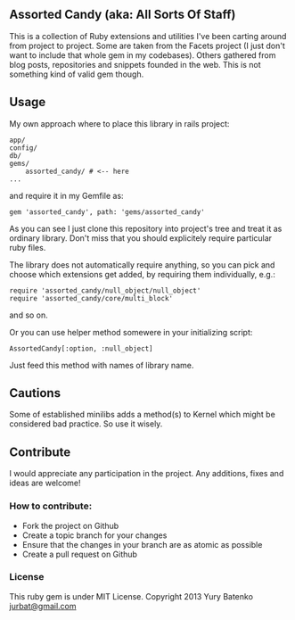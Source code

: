 ## Assorted Candy (aka: All Sorts Of Staff)

This is a collection of Ruby extensions and utilities I've been carting around from project to project.
Some are taken from the Facets project (I just don't want to include that whole gem in my codebases).
Others gathered from blog posts, repositories and snippets founded in the web.
This is not something kind of valid gem though.

## Usage

My own approach where to place this library in rails project:

    app/
    config/
    db/
    gems/
        assorted_candy/ # <-- here
    ...

and require it in my Gemfile as:

    gem 'assorted_candy', path: 'gems/assorted_candy'

As you can see I just clone this repository into project's tree and treat it as ordinary
library. Don't miss that you should explicitely require particular ruby files.

The library does not automatically require anything, so you can pick and choose which extensions get added, by requiring them individually, e.g.:

    require 'assorted_candy/null_object/null_object'
    require 'assorted_candy/core/multi_block'

and so on.

Or you can use helper method somewere in your initializing script:

    AssortedCandy[:option, :null_object]

Just feed this method with names of library name.

## Cautions

Some of established minilibs adds a method(s) to Kernel which might be considered bad practice.
So use it wisely.

## Contribute

I would appreciate any participation in the project. Any additions, fixes and ideas are welcome!

### How to contribute:

* Fork the project on Github
* Create a topic branch for your changes
* Ensure that the changes in your branch are as atomic as possible
* Create a pull request on Github

### License

This ruby gem is under MIT License. Copyright 2013 Yury Batenko jurbat@gmail.com
